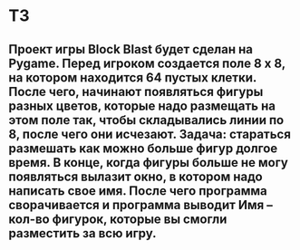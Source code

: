 # ТЗ
## Проект игры Block Blast будет сделан на Pygame. Перед игроком создается поле 8 x 8, на котором находится 64 пустых клетки. После чего, начинают появляться фигуры разных цветов, которые надо размещать на этом поле так, чтобы складывались линии по 8, после чего они исчезают. Задача: стараться размешать как можно больше фигур долгое время. В конце, когда фигуры больше не могу появляться вылазит окно, в котором надо написать свое имя. После чего программа сворачивается и программа выводит Имя – кол-во фигурок, которые вы смогли разместить за всю игру.
